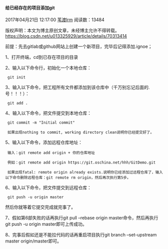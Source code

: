#### 给已经存在的项目添加git

2017年04月21日 12:17:00 [苇渡lrm](https://me.csdn.net/u013325929) 阅读数：13484

 版权声明：本文为博主原创文章，未经博主允许不得转载。	https://blog.csdn.net/u013325929/article/details/70313414

前提：先去gitlab或github网站上创建一个新项目，完毕后记得添加.ignoe；

1、打开终端，cd到已存在项目的目录

2、输入以下命令行，初始化一个本地仓库：

```
 git init
```

3、输入以下命令，把工程所有文件都添加到该仓库中（千万别忘记后面的.号！！！）：

```
 git add .
```

4、输入以下命令，把文件提交到本地仓库：

```
 git commit -m "Initial commit"

 如果出现nothing to commit, working directory clean说明你已经提交好了。
```

5、输入以下命令，添加远程仓库地址：

```
 输入：git remote add origin + 你的仓库地址

 例如：git remote add origin https://git.oschina.net/hhh/GitDemo.git

 如果出现fatal: remote origin already exists.说明你已经添加过远程仓库了，输入以下命令删除远程仓库：git remote rm origin，然后再次执行第5步。
```

6、输入以下命令，把文件提交到远程仓库：

```
 git push -u origin master
```

然后你就等着它提交完成就完事了。

7、假如第6部失败的话再执行git pull –rebase origin master命令，然后再执行git push -u origin master即可上传成功。

8、完事后假如还是不能拉代码的话再重启项目执行git branch –set-upstream master origin/master即可。